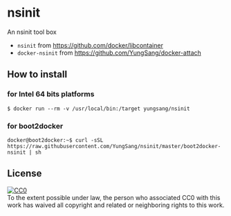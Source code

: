 # nsinit

An nsinit tool box

- `nsinit` from https://github.com/docker/libcontainer
- `docker-nsinit` from https://github.com/YungSang/docker-attach


## How to install

### for Intel 64 bits platforms

```
$ docker run --rm -v /usr/local/bin:/target yungsang/nsinit
```

### for boot2docker

```
docker@boot2docker:~$ curl -sSL https://raw.githubusercontent.com/YungSang/nsinit/master/boot2docker-nsinit | sh
```

## License

[![CC0](http://i.creativecommons.org/p/zero/1.0/88x31.png)](http://creativecommons.org/publicdomain/zero/1.0/)  
To the extent possible under law, the person who associated CC0 with this work has waived all copyright and related or neighboring rights to this work.

